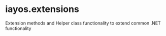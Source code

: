 # iayos.extensions
Extension methods and Helper class functionality to extend common .NET functionality
